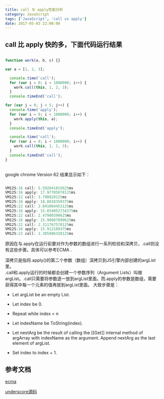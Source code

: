 ```yaml
---
title: call 与 apply性能分析
category: JavaScript
tags: ['JavaScript', 'call vs apply']
date: 2017-05-03 22:00:00
---
```


## call 比 apply 快的多，下面代码运行结果

```javascript

function work(a, b, c) {}

var a = [1, 2, 3];

  console.time('call');
  for (var i = 0; i < 1000000; i++) {
    work.call(this, 1, 2, 3);
  }
  console.timeEnd('call');

for (var j = 0; j < 5; j++) {
  console.time('apply');
  for (var i = 0; i < 1000000; i++) {
    work.apply(this, a);
  }
  console.timeEnd('apply');

  console.time('call');
  for (var i = 0; i < 1000000; i++) {
    work.call(this, 1, 2, 3);
  }
  console.timeEnd('call');
}
    
```
google chrome Version 62 结果显示如下：
```javascript

VM125:16 call: 5.592041015625ms
VM125:16 apply: 17.97705078125ms
VM125:22 call: 3.798828125ms
VM125:16 apply: 18.8818359375ms
VM125:22 call: 2.841064453125ms
VM125:16 apply: 15.654052734375ms
VM125:22 call: 2.47900390625ms
VM125:16 apply: 15.90087890625ms
VM125:22 call: 2.311767578125ms
VM125:16 apply: 15.912109375ms
VM125:22 call: 2.385986328125ms

```

原因在与.apply在运行前要对作为参数的数组进行一系列检验和深拷贝，.call则没有这些步骤。具体可以参考ECMA .

深拷贝是指将.apply()的第二个参数（数组）深拷贝到JS引擎内部创建的argList里。    
.call和.apply运行的时候都会创建一个参数序列（Argument Lists）叫做argList。.call只需要将参数逐一放到argList里面。而.apply的参数是数组，需要获得其中每一个元素的值再放到argList里面。
大致步骤是：

- Let argList be an empty List.

- Let index be 0.

- Repeat while index < n

- Let indexName be ToString(index).
- Let nextArg be the result of calling the [[Get]] internal method of argArray with indexName as the argument.
Append nextArg as the last element of argList.
- Set index to index + 1.

## 参考文档
[ecma](http://www.ecma-international.org/ecma-262/5.1/#sec-15.3.4.3)

[underscore源码](https://segmentfault.com/q/1010000007894513)


